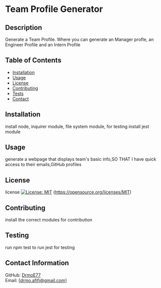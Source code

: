# Team Profile Generator
  ## Description
  Generate a Team Profile. Where you can generate an Manager profle, an Engineer Profile and an Intern Profile
  ## Table of Contents
  * [Installation](#installation)
  * [Usage](#usage)
  * [License](#license)
  * [Contributing](#contributing)
  * [Tests](#tests)
  * [Contact](#contact)

## Installation
install node, inquirer module, file system module, for testing install jest module
## Usage
generate a webpage that displays team's basic info,SO THAT I have quick access to their emails,GitHub profiles
## License
license 
    [![License: MIT](https://img.shields.io/badge/License-MIT-yellow.svg)](https://opensource.org/licenses/MIT)
    (https://opensource.org/licenses/MIT)
  
## Contributing
install the correct modules for contribution
## Testing
run npm test to run jest for testing
## Contact Information
GitHub: [DrmoE77](https://www.github.com/DrmoE77) <br>
Email: [drmo.afifi@gmail.com]

